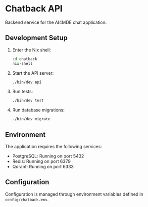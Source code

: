 # Chatback API

Backend service for the AI4MDE chat application.

## Development Setup

1. Enter the Nix shell:
   ```bash
   cd chatback
   nix-shell
   ```

2. Start the API server:
   ```bash
   ./bin/dev api
   ```

3. Run tests:
   ```bash
   ./bin/dev test
   ```

4. Run database migrations:
   ```bash
   ./bin/dev migrate
   ```

## Environment

The application requires the following services:
- PostgreSQL: Running on port 5432
- Redis: Running on port 6379
- Qdrant: Running on port 6333

## Configuration

Configuration is managed through environment variables defined in `config/chatback.env`. 